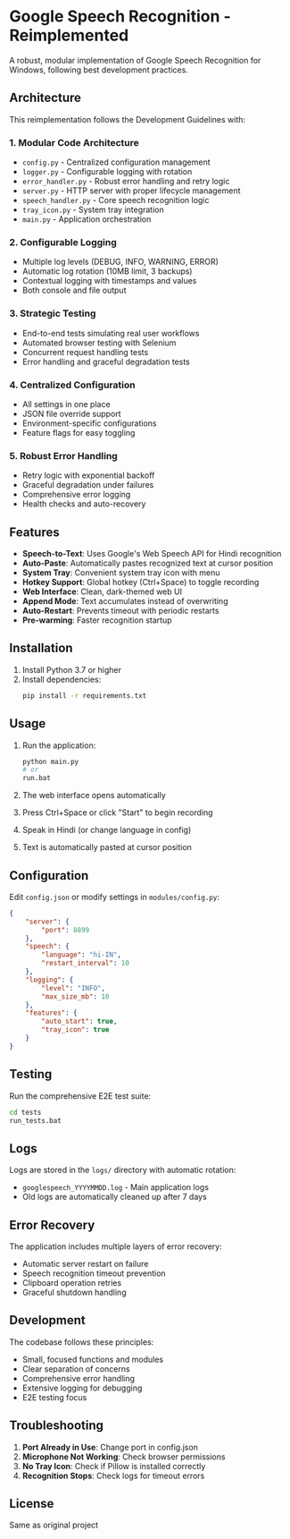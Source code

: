 # Google Speech Recognition - Reimplemented

A robust, modular implementation of Google Speech Recognition for Windows, following best development practices.

## Architecture

This reimplementation follows the Development Guidelines with:

### 1. **Modular Code Architecture**
- `config.py` - Centralized configuration management
- `logger.py` - Configurable logging with rotation
- `error_handler.py` - Robust error handling and retry logic
- `server.py` - HTTP server with proper lifecycle management
- `speech_handler.py` - Core speech recognition logic
- `tray_icon.py` - System tray integration
- `main.py` - Application orchestration

### 2. **Configurable Logging**
- Multiple log levels (DEBUG, INFO, WARNING, ERROR)
- Automatic log rotation (10MB limit, 3 backups)
- Contextual logging with timestamps and values
- Both console and file output

### 3. **Strategic Testing**
- End-to-end tests simulating real user workflows
- Automated browser testing with Selenium
- Concurrent request handling tests
- Error handling and graceful degradation tests

### 4. **Centralized Configuration**
- All settings in one place
- JSON file override support
- Environment-specific configurations
- Feature flags for easy toggling

### 5. **Robust Error Handling**
- Retry logic with exponential backoff
- Graceful degradation under failures
- Comprehensive error logging
- Health checks and auto-recovery

## Features

- **Speech-to-Text**: Uses Google's Web Speech API for Hindi recognition
- **Auto-Paste**: Automatically pastes recognized text at cursor position
- **System Tray**: Convenient system tray icon with menu
- **Hotkey Support**: Global hotkey (Ctrl+Space) to toggle recording
- **Web Interface**: Clean, dark-themed web UI
- **Append Mode**: Text accumulates instead of overwriting
- **Auto-Restart**: Prevents timeout with periodic restarts
- **Pre-warming**: Faster recognition startup

## Installation

1. Install Python 3.7 or higher
2. Install dependencies:
   ```bash
   pip install -r requirements.txt
   ```

## Usage

1. Run the application:
   ```bash
   python main.py
   # or
   run.bat
   ```

2. The web interface opens automatically
3. Press Ctrl+Space or click "Start" to begin recording
4. Speak in Hindi (or change language in config)
5. Text is automatically pasted at cursor position

## Configuration

Edit `config.json` or modify settings in `modules/config.py`:

```json
{
    "server": {
        "port": 8899
    },
    "speech": {
        "language": "hi-IN",
        "restart_interval": 10
    },
    "logging": {
        "level": "INFO",
        "max_size_mb": 10
    },
    "features": {
        "auto_start": true,
        "tray_icon": true
    }
}
```

## Testing

Run the comprehensive E2E test suite:

```bash
cd tests
run_tests.bat
```

## Logs

Logs are stored in the `logs/` directory with automatic rotation:
- `googlespeech_YYYYMMDD.log` - Main application logs
- Old logs are automatically cleaned up after 7 days

## Error Recovery

The application includes multiple layers of error recovery:
- Automatic server restart on failure
- Speech recognition timeout prevention
- Clipboard operation retries
- Graceful shutdown handling

## Development

The codebase follows these principles:
- Small, focused functions and modules
- Clear separation of concerns
- Comprehensive error handling
- Extensive logging for debugging
- E2E testing focus

## Troubleshooting

1. **Port Already in Use**: Change port in config.json
2. **Microphone Not Working**: Check browser permissions
3. **No Tray Icon**: Check if Pillow is installed correctly
4. **Recognition Stops**: Check logs for timeout errors

## License

Same as original project
